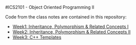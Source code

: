 #ICS2101 - Object Oriented Programming II

Code from the class notes are contained in this repository:

* [Week1: Inheritance, Polymorphism & Related Concepts I](https://github.com/anyamu/ics2101/tree/master/week1)
* [Week2: Inheritance, Polymorphism & Related Concepts II](https://github.com/anyamu/ics2101/tree/master/week2)
* [Week3: C++ Templates](https://github.com/anyamu/ics2101/tree/master/week3)

